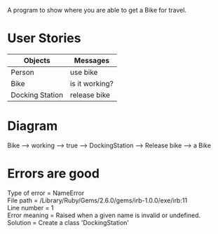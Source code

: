 A program to show where you are able to get a Bike for travel.

# User Stories
| Objects                      | Messages          | 
| ---------------------------- | ----------------- | 
| Person                       | use bike          |
| Bike                         | is it working?    |
| Docking Station              | release bike      |

# Diagram
Bike --> working --> true --> DockingStation --> Release bike --> a Bike

# Errors are good
Type of error = NameError\
File path = /Library/Ruby/Gems/2.6.0/gems/irb-1.0.0/exe/irb:11\
Line number = 1\
Error meaning = Raised when a given name is invalid or undefined.\
Solution = Create a class 'DockingStation' 
